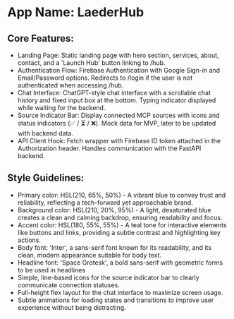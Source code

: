 # **App Name**: LaederHub

## Core Features:

- Landing Page: Static landing page with hero section, services, about, contact, and a 'Launch Hub' button linking to /hub.
- Authentication Flow: Firebase Authentication with Google Sign-in and Email/Password options. Redirects to /login if the user is not authenticated when accessing /hub.
- Chat Interface: ChatGPT-style chat interface with a scrollable chat history and fixed input box at the bottom. Typing indicator displayed while waiting for the backend.
- Source Indicator Bar: Display connected MCP sources with icons and status indicators (✅ / ⏳ / ❌). Mock data for MVP, later to be updated with backend data.
- API Client Hook: Fetch wrapper with Firebase ID token attached in the Authorization header. Handles communication with the FastAPI backend.

## Style Guidelines:

- Primary color: HSL(210, 65%, 50%) - A vibrant blue to convey trust and reliability, reflecting a tech-forward yet approachable brand.
- Background color: HSL(210, 20%, 95%) - A light, desaturated blue creates a clean and calming backdrop, ensuring readability and focus.
- Accent color: HSL(180, 55%, 55%) - A teal tone for interactive elements like buttons and links, providing a subtle contrast and highlighting key actions.
- Body font: 'Inter', a sans-serif font known for its readability, and its clean, modern appearance suitable for body text.
- Headline font: 'Space Grotesk', a bold sans-serif with geometric forms to be used in headlines
- Simple, line-based icons for the source indicator bar to clearly communicate connection statuses.
- Full-height flex layout for the chat interface to maximize screen usage.
- Subtle animations for loading states and transitions to improve user experience without being distracting.